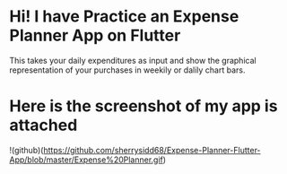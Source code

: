 # Hi! I have Practice an Expense Planner App on Flutter 
This takes your daily expenditures as input and show the graphical representation of your purchases in weekily or dalily chart bars.
# Here is the screenshot of my app is attached
!(github)(https://github.com/sherrysidd68/Expense-Planner-Flutter-App/blob/master/Expense%20Planner.gif)
